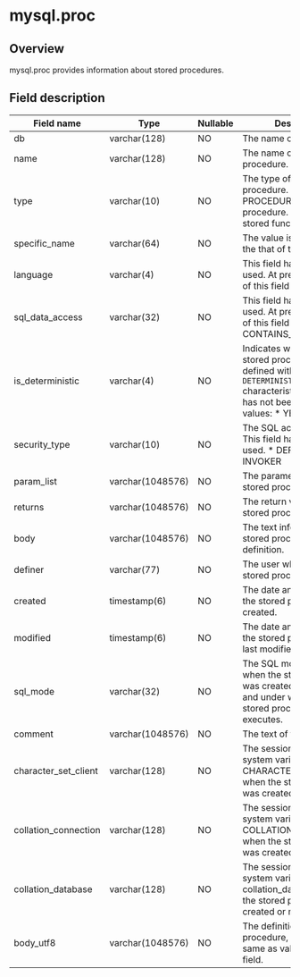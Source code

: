 mysql.proc 
===============================



Overview 
-----------------

mysql.proc provides information about stored procedures. 

Field description 
--------------------------



|    **Field name**    |     **Type**     | **Nullable** |                                                                                                                                **Description**                                                                                                                                 |
|----------------------|------------------|--------------|--------------------------------------------------------------------------------------------------------------------------------------------------------------------------------------------------------------------------------------------------------------------------------|
| db                   | varchar(128)     | NO           | The name of the database.                                                                                                                                                                                                                                                      |
| name                 | varchar(128)     | NO           | The name of the stored procedure.                                                                                                                                                                                                                                              |
| type                 | varchar(10)      | NO           | The type of the stored procedure. Valid values: * PROCEDURE: A stored procedure.   * FUNCTION: A stored function.                                                           |
| specific_name        | varchar(64)      | NO           | The value is the same as the that of the name field.                                                                                                                                                                                                                           |
| language             | varchar(4)       | NO           | This field has not been used. At present, the value of this field is always SQL.                                                                                                                                                                                               |
| sql_data_access      | varchar(32)      | NO           | This field has not been used. At present, the value of this field is always CONTAINS_SQL.                                                                                                                                                                                      |
| is_deterministic     | varchar(4)       | NO           | Indicates whether the stored procedure is defined with the `DETERMINISTIC` characteristic. This field has not been used. Valid values:  * YES  * NO   |
| security_type        | varchar(10)      | NO           | The SQL access attribute. This field has not been used. * DEFINER   * INVOKER                                                                                               |
| param_list           | varchar(1048576) | NO           | The parameter list of the stored procedure.                                                                                                                                                                                                                                    |
| returns              | varchar(1048576) | NO           | The return value of the stored procedure.                                                                                                                                                                                                                                      |
| body                 | varchar(1048576) | NO           | The text information of the stored procedure definition.                                                                                                                                                                                                                       |
| definer              | varchar(77)      | NO           | The user who created the stored procedure.                                                                                                                                                                                                                                     |
| created              | timestamp(6)     | NO           | The date and time when the stored procedure was created.                                                                                                                                                                                                                       |
| modified             | timestamp(6)     | NO           | The date and time when the stored procedure was last modified.                                                                                                                                                                                                                 |
| sql_mode             | varchar(32)      | NO           | The SQL mode in effect when the stored procedure was created or modified and under which the stored procedure executes.                                                                                                                                                        |
| comment              | varchar(1048576) | NO           | The text of the comment.                                                                                                                                                                                                                                                       |
| character_set_client | varchar(128)     | NO           | The session value of the system variable CHARACTER_SET_CLIENT when the stored procedure was created or modified.                                                                                                                                                               |
| collation_connection | varchar(128)     | NO           | The session value of the system variable COLLATION_CONNECTION when the stored procedure was created or modified.                                                                                                                                                               |
| collation_database   | varchar(128)     | NO           | The session value of the system variable collation_database when the stored procedure was created or modified.                                                                                                                                                                 |
| body_utf8            | varchar(1048576) | NO           | The definition of the stored procedure, which is the same as value of the body field.                                                                                                                                                                                          |


